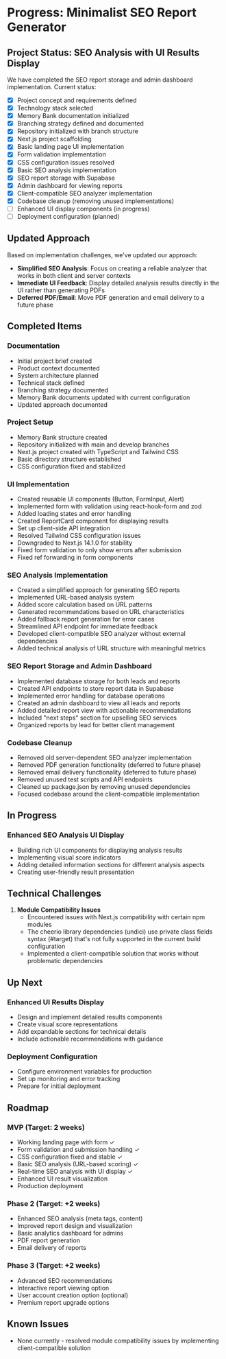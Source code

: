 # Progress: Minimalist SEO Report Generator

## Project Status: SEO Analysis with UI Results Display

We have completed the SEO report storage and admin dashboard implementation. Current status:

- [x] Project concept and requirements defined
- [x] Technology stack selected
- [x] Memory Bank documentation initialized
- [x] Branching strategy defined and documented
- [x] Repository initialized with branch structure
- [x] Next.js project scaffolding
- [x] Basic landing page UI implementation
- [x] Form validation implementation
- [x] CSS configuration issues resolved
- [x] Basic SEO analysis implementation
- [x] SEO report storage with Supabase
- [x] Admin dashboard for viewing reports
- [x] Client-compatible SEO analyzer implementation
- [x] Codebase cleanup (removing unused implementations)
- [ ] Enhanced UI display components (in progress)
- [ ] Deployment configuration (planned)

## Updated Approach

Based on implementation challenges, we've updated our approach:

- **Simplified SEO Analysis**: Focus on creating a reliable analyzer that works in both client and server contexts
- **Immediate UI Feedback**: Display detailed analysis results directly in the UI rather than generating PDFs
- **Deferred PDF/Email**: Move PDF generation and email delivery to a future phase

## Completed Items

### Documentation
- Initial project brief created
- Product context documented
- System architecture planned
- Technical stack defined
- Branching strategy documented
- Memory Bank documents updated with current configuration
- Updated approach documented

### Project Setup
- Memory Bank structure created
- Repository initialized with main and develop branches
- Next.js project created with TypeScript and Tailwind CSS
- Basic directory structure established
- CSS configuration fixed and stabilized

### UI Implementation
- Created reusable UI components (Button, FormInput, Alert)
- Implemented form with validation using react-hook-form and zod
- Added loading states and error handling
- Created ReportCard component for displaying results
- Set up client-side API integration
- Resolved Tailwind CSS configuration issues
- Downgraded to Next.js 14.1.0 for stability
- Fixed form validation to only show errors after submission
- Fixed ref forwarding in form components

### SEO Analysis Implementation
- Created a simplified approach for generating SEO reports
- Implemented URL-based analysis system
- Added score calculation based on URL patterns
- Generated recommendations based on URL characteristics
- Added fallback report generation for error cases
- Streamlined API endpoint for immediate feedback
- Developed client-compatible SEO analyzer without external dependencies
- Added technical analysis of URL structure with meaningful metrics

### SEO Report Storage and Admin Dashboard
- Implemented database storage for both leads and reports
- Created API endpoints to store report data in Supabase
- Implemented error handling for database operations
- Created an admin dashboard to view all leads and reports
- Added detailed report view with actionable recommendations
- Included "next steps" section for upselling SEO services
- Organized reports by lead for better client management

### Codebase Cleanup
- Removed old server-dependent SEO analyzer implementation
- Removed PDF generation functionality (deferred to future phase)
- Removed email delivery functionality (deferred to future phase)
- Removed unused test scripts and API endpoints
- Cleaned up package.json by removing unused dependencies
- Focused codebase around the client-compatible implementation

## In Progress

### Enhanced SEO Analysis UI Display
- Building rich UI components for displaying analysis results
- Implementing visual score indicators
- Adding detailed information sections for different analysis aspects
- Creating user-friendly result presentation

## Technical Challenges

1. **Module Compatibility Issues**
   - Encountered issues with Next.js compatibility with certain npm modules
   - The cheerio library dependencies (undici) use private class fields syntax (#target) 
     that's not fully supported in the current build configuration
   - Implemented a client-compatible solution that works without problematic dependencies

## Up Next

### Enhanced UI Results Display
- Design and implement detailed results components
- Create visual score representations
- Add expandable sections for technical details
- Include actionable recommendations with guidance

### Deployment Configuration
- Configure environment variables for production
- Set up monitoring and error tracking
- Prepare for initial deployment

## Roadmap

### MVP (Target: 2 weeks)
- Working landing page with form ✓
- Form validation and submission handling ✓
- CSS configuration fixed and stable ✓
- Basic SEO analysis (URL-based scoring) ✓
- Real-time SEO analysis with UI display ✓
- Enhanced UI result visualization
- Production deployment

### Phase 2 (Target: +2 weeks)
- Enhanced SEO analysis (meta tags, content)
- Improved report design and visualization
- Basic analytics dashboard for admins
- PDF report generation
- Email delivery of reports

### Phase 3 (Target: +2 weeks)
- Advanced SEO recommendations
- Interactive report viewing option
- User account creation option (optional)
- Premium report upgrade options

## Known Issues

- None currently - resolved module compatibility issues by implementing client-compatible solution 